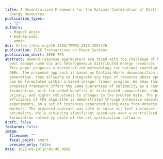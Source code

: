 ```yaml
---
title: A Decentralized Framework for the Optimal Coordination of Distributed
  Energy Resources
publication_types:
  - "2"
authors:
  - Miguel Anjos
  - Andrea Lodi
  - admin
doi: https://doi.org/10.1109/TPWRS.2018.2867476
publication: IEEE Transactions on Power Systems
publication_short: IEEE TPS
abstract: Demand-response aggregators are faced with the challenge of how to
  best manage numerous and heterogeneous distributed energy resources (DERs).
  This paper proposes a decentralized methodology for optimal coordination of
  DERs. The proposed approach is based on Dantzig-Wolfe decomposition and column
  generation, thus allowing to integrate any type of resource whose operation
  can be formulated within a mixed-integer linear program. We show that the
  proposed framework offers the same guarantees of optimality as a centralized
  formulation, with the added benefits of distributed computation, enhanced
  privacy, and higher robustness to changes in the problem data. The practical
  efficiency of the algorithm is demonstrated through extensive computational
  experiments, on a set of instances generated using data from Ontario energy
  markets. The proposed approach was able to solve all test instances to proven
  optimality, while achieving significant speed-ups over a centralized
  formulation solved by state-of-the-art optimization software.
draft: false
featured: false
image:
  filename: ""
  focal_point: Smart
  preview_only: false
date: 2022-09-10T16:46:49.099Z
---
```

